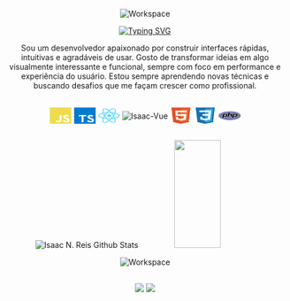 <div align="center">
  
<img src="https://media1.tenor.com/m/N-fJ0Azh_ykAAAAd/cat-computer.gif" alt="Workspace"  width="40%"/><br> 

[![Typing SVG](https://readme-typing-svg.herokuapp.com?font=Nunito&weight=500&size=32&pause=1000&background=FFFFFF00&center=true&vCenter=true&width=1000&lines=Ol%C3%A1%2C+me+chamo+Isaac+N.+Reis;Bem+vindo+ao+meu+perfil+GitHub+%F0%9F%91%8B)](https://git.io/typing-svg)

Sou um desenvolvedor apaixonado por construir interfaces rápidas, intuitivas e agradáveis de usar. Gosto de transformar ideias em algo visualmente interessante e funcional, sempre com foco em performance e experiência do usuário. Estou sempre aprendendo novas técnicas e buscando desafios que me façam crescer como profissional.

<div style="display: inline_block"><br>
  <img align="center" alt="Isaac-Js" height="30" width="40" src="https://raw.githubusercontent.com/devicons/devicon/master/icons/javascript/javascript-plain.svg">
  <img align="center" alt="Isaac-Ts" height="30" width="40" src="https://raw.githubusercontent.com/devicons/devicon/master/icons/typescript/typescript-plain.svg">
  <img align="center" alt="Isaac-React" height="30" width="40" src="https://raw.githubusercontent.com/devicons/devicon/master/icons/react/react-original.svg">
  <img align="center" alt="Isaac-Vue" height="30" width="40" src="https://cdn.jsdelivr.net/gh/devicons/devicon/icons/vuejs/vuejs-original.svg">
  <img align="center" alt="Isaac-HTML" height="30" width="40" src="https://raw.githubusercontent.com/devicons/devicon/master/icons/html5/html5-original.svg">
  <img align="center" alt="Isaac-CSS" height="30" width="40" src="https://raw.githubusercontent.com/devicons/devicon/master/icons/css3/css3-original.svg">
  <img align="center" alt="Isaac-PHP" height="30" width="40" src="https://raw.githubusercontent.com/devicons/devicon/master/icons/php/php-original.svg">
</div>

##

<div align="center">  
  <img width="41%" height="195px" src="https://github-readme-stats.vercel.app/api?username=isaacnreis&show_icons=true&hide_border=true&bg_color=00000000" alt="Isaac N. Reis Github Stats"/>
  <img width="41%" height="195px" src="https://github-readme-stats.vercel.app/api/top-langs/?username=isaacnreis&layout=compact&hide_border=true&bg_color=00000000"/>
</div>

<img src="https://media1.tenor.com/m/W9_8dfFmyr0AAAAd/pixel-game.gif" alt="Workspace"  width="40%"/><br>

  ##
  
<div> 
  <a href = "mailto:isaacreisn@gmail.com"><img src="https://img.shields.io/badge/-Gmail-%23333?style=for-the-badge&logo=gmail&logoColor=white" target="_blank"></a>
  <a href="https://www.linkedin.com/in/isaacnreis/" target="_blank"><img src="https://img.shields.io/badge/-LinkedIn-%230077B5?style=for-the-badge&logo=linkedin&logoColor=white" target="_blank"></a>  
</div>

</div>
